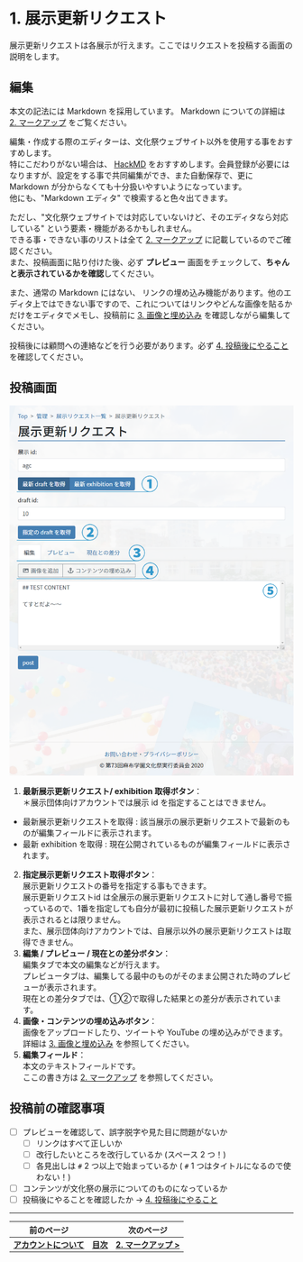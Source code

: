 # 1. 展示更新リクエスト

展示更新リクエストは各展示が行えます。ここではリクエストを投稿する画面の説明をします。

## 編集

本文の記法には Markdown を採用しています。
Markdown についての詳細は [2. マークアップ](./2-markup) をご覧ください。


編集・作成する際のエディターは、文化祭ウェブサイト以外を使用する事をおすすめします。  
特にこだわりがない場合は、 [HackMD](https://hackmd.io) をおすすめします。会員登録が必要にはなりますが、設定をする事で共同編集ができ、また自動保存で、更に Markdown が分からなくても十分扱いやすいようになっています。  
他にも、"Markdown エディタ" で検索すると色々出てきます。

ただし、"文化祭ウェブサイトでは対応していないけど、そのエディタなら対応している" という要素・機能があるかもしれません。  
できる事・できない事のリストは全て [2. マークアップ](./2-markup) に記載しているのでご確認ください。  
また、投稿画面に貼り付けた後、必ず **プレビュー** 画面をチェックして、**ちゃんと表示されているかを確認**してください。

また、通常の Markdown にはない、 リンクの埋め込み機能があります。他のエディタ上ではできない事ですので、これについてはリンクやどんな画像を貼るかだけをエディタでメモし、投稿前に [3. 画像と埋め込み](./3-image-url) を確認しながら編集してください。

投稿後には顧問への連絡などを行う必要があります。必ず [4. 投稿後にやること](./4-after-post) を確認してください。

## 投稿画面

![](./images/post.png)

1. **最新展示更新リクエスト/ exhibition 取得ボタン**：  
  ＊展示団体向けアカウントでは展示 id を指定することはできません。  
  - 最新展示更新リクエストを取得 : 該当展示の展示更新リクエストで最新のものが編集フィールドに表示されます。  
  - 最新 exhibition を取得 : 現在公開されているものが編集フィールドに表示されます。  
2. **指定展示更新リクエスト取得ボタン**：  
 展示更新リクエストの番号を指定する事もできます。  
 展示更新リクエストid は全展示の展示更新リクエストに対して通し番号で振っているので、1番を指定しても自分が最初に投稿した展示更新リクエストが表示されるとは限りません。  
  また、展示団体向けアカウントでは、自展示以外の展示更新リクエストは取得できません。
3. **編集 / プレビュー / 現在との差分ボタン**：  
  編集タブで本文の編集などが行えます。  
  プレビュータブは、編集してる最中のものがそのまま公開された時のプレビューが表示されます。  
  現在との差分タブでは、①②で取得した結果との差分が表示されています。
4. **画像・コンテンツの埋め込みボタン**：  
  画像をアップロードしたり、ツイートや YouTube の埋め込みができます。  
  詳細は [3. 画像と埋め込み](./3-image-url) を参照してください。  
5. **編集フィールド**：  
  本文のテキストフィールドです。  
  ここの書き方は [2. マークアップ](./2-markup) を参照してください。

## 投稿前の確認事項

- [ ] プレビューを確認して、誤字脱字や見た目に問題がないか
  - [ ] リンクはすべて正しいか
  - [ ] 改行したいところを改行しているか (スペース 2 つ！)
  - [ ] 各見出しは `#` 2 つ以上で始まっているか ( `#` 1 つはタイトルになるので使わない！)
- [ ] コンテンツが文化祭の展示についてのものになっているか
- [ ] 投稿後にやることを確認したか → [4. 投稿後にやること](./4-after-post)

----

| 前のページ | | 次のページ |
| :-: | :-: | :-: |
| **[アカウントについて](/common/account)** | **[目次](.)** | **[2. マークアップ >](./2-markup)** |
